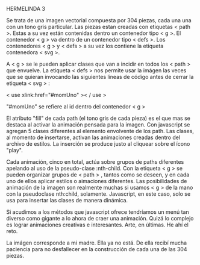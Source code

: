 HERMELINDA 3

Se trata de una imagen vectorial compuesta por 304 piezas, cada una una con un tono gris particular. Las piezas estan creadas  con  etiquetas < path >. Estas a su vez están contenidas dentro un contenedor tipo < g >. El contenedor < g > va dentro de un contenedor tipo < defs >. Los contenedores  < g >  y < defs >  a su vez los contiene la etiqueta contenedora  < svg >. 

A < g > se le pueden aplicar clases que van a incidir en todos los < path > que envuelve. La etiqueta < defs > nos permite usar la imágen las veces que se quieran invocando  las siguientes lineas de código antes de cerrar la etiqueta < svg > :

< use xlink:href="#momUno" >< / use >

"#momUno" se refiere al id dentro del contenedor < g >
 
El atributo "fill" de cada path (el tono gris  de cada pieza) es el que mas  se destaca al activar la animación pensada para  la imagen. Con javascript se agregan 5 clases diferentes al elemento envolvente de los path. Las clases, al momento de insertarse, activan las animaciones creadas dentro del archivo de estilos. La inserción se produce justo al cliquear sobre el ícono "play". 

Cada animación, cinco en total, actúa sobre grupos de paths diferentes apelando al uso de la pseudo-clase :nth-child. Con la etiqueta < g > se pueden organizar grupos de < path > , tantos como se deseen, y en cada uno de ellos aplicar estilos o aimaciones diferentes. Las posibilidades de animación de la imagen son realmente muchas si usamos < g > de la mano con la  pseudoclase nth:child, solamente. Javascript, en este caso, solo se usa para insertar las clases de manera dinámica. 

Si acudimos a los métodos  que javascript ofrece tendríamos un menú  tan diverso como gigante a lo ahora de craer una animación. Quizá lo complejo es  lograr animaciones creativas e interesantes. Arte, en últimas. He ahí el reto.  

La imágen corresponde a mi madre. Ella ya no está. De ella recibí mucha paciencia para no desfallecer en la construcción de cada una de las 304 piezas.  
